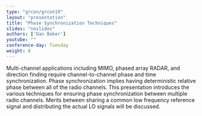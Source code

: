 ```yaml
---
type: "grcon/grcon19"
layout: "presentation"
title: "Phase Synchronization Techniques"
slides: "noslides"
authors: ['Dan Baker']
youtube: ""
conference-day: Tuesday
weight: 8
---
```

Multi-channel applications including MIMO, phased array RADAR, and direction finding require channel-to-channel phase and time synchronization. Phase synchronization implies having deterministic relative phase between all of the radio channels. This presentation introduces the various techniques for ensuring phase synchronization between multiple radio channels. Merits between sharing a common low frequency reference signal and distributing the actual LO signals will be discussed.